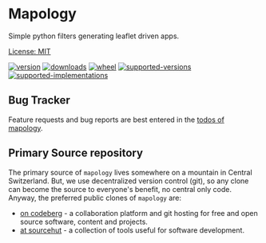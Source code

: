 # Mapology

Simple python filters generating leaflet driven apps.

[License: MIT](https://git.sr.ht/~sthagen/mapology/tree/default/item/LICENSE)

[![version](https://img.shields.io/pypi/v/mapology.svg?style=flat)](https://pypi.python.org/pypi/mapology/)
[![downloads](https://pepy.tech/badge/mapology/month)](https://pepy.tech/project/mapology)
[![wheel](https://img.shields.io/pypi/wheel/mapology.svg?style=flat)](https://pypi.python.org/pypi/mapology/)
[![supported-versions](https://img.shields.io/pypi/pyversions/mapology.svg?style=flat)](https://pypi.python.org/pypi/mapology/)
[![supported-implementations](https://img.shields.io/pypi/implementation/mapology.svg?style=flat)](https://pypi.python.org/pypi/mapology/)

## Bug Tracker

Feature requests and bug reports are best entered in the [todos of mapology](https://todo.sr.ht/~sthagen/mapology).

## Primary Source repository

The primary source of `mapology` lives somewhere on a mountain in Central Switzerland.
But, we use decentralized version control (git), so any clone can become the source to everyone's benefit, no central only code.
Anyway, the preferred public clones of `mapology` are:

* [on codeberg](https://codeberg.org/sthagen/mapology) - a collaboration platform and git hosting for free and open source software, content and projects.
* [at sourcehut](https://git.sr.ht/~sthagen/mapology) - a collection of tools useful for software development.
